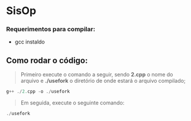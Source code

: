 # SisOp

### Requerimentos para compilar: 
- gcc instaldo

## Como rodar o código: 
> Primeiro execute o comando a seguir, sendo **2.cpp** o nome do arquivo e **./usefork** o diretório de onde estará o arquivo compilado;
~~~javascript
g++ ./2.cpp -o ./usefork
~~~
> Em seguida, execute o seguinte comando:
~~~javascript
./usefork
~~~

